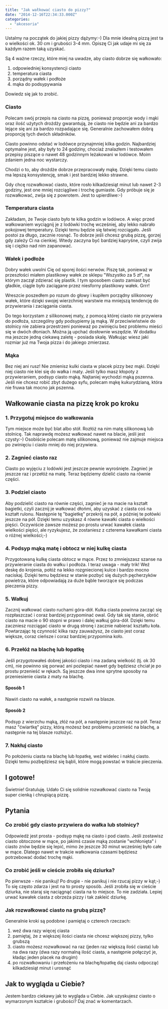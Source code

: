 ```yaml
---
title: "Jak wałkować ciasto do pizzy?"
date: "2014-12-16T22:34:33.000Z"
categories: 
  - "akcesoria"
---
```


Ustalmy na początek do jakiej pizzy dążymy:-) Dla mnie idealną pizzą jest ta o wielkości ok. 30 cm i grubości 3-4 mm. Opiszę Ci jak udaje mi się za każdym razem taką uzyskać.

Są 4 ważne rzeczy, które miej na uwadze, aby ciasto dobrze się wałkowało:

1. odpowiedniej konsystencji ciasto
2. temperatura ciasta
3. porządny wałek i podłoże
4. mąka do podsypywania

Dowiedz się jak to zrobić.

### Ciasto

Polecam swój przepis na ciasto na pizzę, ponieważ proporcje wody i mąki oraz ilość użytych drożdży gwarantują, że ciasto nie będzie ani za bardzo lejące się ani za bardzo rozpadające się. Generalnie zachowałem dobrą proporcję tych dwóch składników.

Ciasto powinno odstać w lodówce przynajmniej kilka godzin. Najbardziej optymalne jest, aby były to 24 godziny, chociaż znalazłem i testowałem przepisy piszące o nawet 48 godzinnym leżakowani w lodówce. Moim zdaniem jedna noc wystarczy.

Chodzi o to, aby drożdże dobrze przepracowały mąkę. Dzięki temu ciasto ma lepszą konsystencję, smak i jest bardziej lekko strawne.

Gdy chcę rozwałkować ciasto, które rosło kilkadziesiąt minut lub nawet 2-3 godziny, jest one mniej rozciągliwe i trochę gumiaste. Gdy próbuje się je rozwałkować, zwija się z powrotem. Jest to upierdliwe:-)

### Temperatura ciasta

Zakładam, że Twoje ciasto było te kilka godzin w lodówce. A więc przed wałkowaniem wyciągnij je z lodówki trochę wcześniej, aby lekko nabrało pokojowej temperatury. Dzięki temu będzie się łatwiej rozciągało. Jeśli postoi za długo, zacznie rosnąć. To dobrze jeśli chcesz grubą pizzę, gorzej gdy zależy Ci na cienkiej. Wtedy zaczyna być bardziej kapryśne, czyli zwija się i ciężko nad nim zapanować.

### Wałek i podłoże

Dobry wałek uwolni Cię od sporej ilości nerwów. Piszę tak, ponieważ w przeszłości miałem plastikowy wałek ze sklepu "Wszystko za 5 zł", na którym zaczął zdzierać się plastik. I tym sposobem ciasto zamiast być gładkie, ciągle było zaciągane przez niesforny plastikowy wałek. Grrr!

Wreszcie poszedłem po rozum do głowy i kupiłem porządny silikonowy wałek, które dzięki swojej wierzchniej warstwie ma mniejszą tendencję do przywierania i zaciągania ciasta.

Do tego korzystam z silikonowej maty, z pomocą której ciasto nie przywiera do podłoża, szczególny gdy podsypiemy ją mąką. W przeciwieństwie do stolnicy nie zabiera przestrzeni ponieważ po zwinięciu bez problemu mieści się w dwóch dłoniach. Można ją upchać dosłownie wszędzie. W dodatku ma jeszcze jedną ciekawą zaletę - posiada skalę. Wałkując wiesz jaki rozmiar już ma Twoja pizza i do jakiego zmierzasz.

### Mąka

Bez niej ani rusz! Nie zmienisz kulki ciasta w placek pizzy bez mąki. Dzięki niej ciasto nie klei się do wałka i maty. Jeśli tylko masz kłopoty z przywieraniem, podsyp ciasto mąką. Najtaniej wychodzi mąką pszenna. Jeśli nie chcesz robić zbyt dużego syfu, polecam mąkę kukurydzianą, która nie fruwa tak mocno jak pszenna.

## Wałkowanie ciasta na pizzę krok po kroku

### 1\. Przygotuj miejsce do wałkowania

Tym miejsce może być blat albo stół. Rozłóż na nim matę silikonową lub stolnicę. Tak naprawdę możesz wałkować nawet na blacie, jeśli jest czysty:-) Osobiście polecam matę silikonową, ponieważ nie zajmuje miejsca po zwinięciu i ciasto mniej do niej przywiera.

### 2\. Zagnieć ciasto raz

Ciasto po wyjęciu z lodówki jest jeszcze pewnie wyrośnięte. Zagnieć je jeszcze raz i przełóż na matę. Teraz będziemy dzielić ciasto na równie części.

### 3\. Podziel ciasto

Aby podzielić ciasto na równie części, zagnieć je na macie na kształt bagietki, czyli zacznij je wałkować dłońmi, aby uzyskać z ciasta coś na kształt rulonu. Następnie tę "bagietkę" przekrój na pół, a później te połówki jeszcze na pół. Dzięki temu uzyskasz 4 równe kawałki ciasta o wielkości pięści. Oczywiście zawsze możesz po prostu urwać kawałek ciasta wielkości pięści, ale ryzykujesz, że zostaniesz z czterema kawałkami ciasta o różnej wielkości;-)

### 4\. Podsyp mąką matę i obtocz w niej kulkę ciasta

Przygotowaną kulkę ciasta obtocz w mące. Przez to zmniejszasz szanse na przywieranie ciasta do wałku i podłoża. I teraz uwaga - mały trik! Weź deskę do krojenia, połóż na lekko rozgniecionej kulce i bardzo mocno naciskaj. Dzięki temu będziesz w stanie pozbyć się dużych pęcherzyków powietrza, które odpowiadają za duże bąble tworzące się podczas pieczenia pizzy.

### 5\. Wałkuj

Zacznij wałkować ciasto ruchami góra-dół. Kulka ciasta powinna zacząć się rozpłaszczać i coraz bardziej przypominać owal. Gdy tak się stanie, obróć ciasto na macie o 90 stopni w prawo i dalej wałkuj góra-dół. Dzięki temu zaczniesz rozciągać ciasto w drugą stronę i zacznie nabierać kształtu koła. Powtarzając tę czynność kilka razy zauważysz, że ciasto jest coraz większe, coraz cieńsze i coraz bardziej przypomina koło.

### 6\. Przełóż na blachę lub łopatkę

Jeśli przygotowałeś dobrej jakości ciasto i ma zadaną wielkość (tj. ok 30 cm), nie powinno się porwać ani pozlepiać nawet gdy będziesz chciał je po prostu przenieść w rękach. Są jeszcze dwa inne sprytne sposoby na przeniesienie ciasta z maty na blachę.

#### Sposób 1

Nawiń ciasto na wałek, a następnie rozwiń na blasze.

#### Sposób 2

Podsyp z wierzchu mąką, złóż na pół, a następnie jeszcze raz na pół. Teraz masz "ćwiartkę" pizzy, którą możesz bez problemu przenieść na blachę, a następnie na tej blasze rozłożyć.

### 7\. Nakłuj ciasto

Po położeniu ciasta na blachę lub łopatkę, weź widelec i nakłuj ciasto. Dzięki temu pozbędziesz się bąbli, które mogą powstać w trakcie pieczenia.

## I gotowe!

Świetnie! Gratuluję. Udało Ci się solidnie rozwałkować ciasto na Twoją super cienką i chrupiącą pizzę.

## Pytania

### Co zrobić gdy ciasto przywiera do wałka lub stolnicy?

Odpowiedź jest prosta - podsyp mąkę na ciasto i pod ciasto. Jeśli zostawisz ciasto obtoczone w mące, po jakimś czasie mąką zostanie "wchłonięta" i ciasto znów będzie się lepić, mimo że jeszcze 30 minut wcześniej było całe w mące. Dlatego nawet w trakcie wałkowania czasami będziesz potrzebować dodać trochę mąki.

### Co zrobić jeśli w cieście zrobiła się dziurka?

Po pierwsze - nie panikuj! Po drugie - nie panikuj i nie rzucaj pizzy w kąt;-) To się często zdarza i jest na to prosty sposób. Jeśli zrobiła się w cieście dziurka, nie staraj się naciągnąć ciasta na to miejsce. To nie zadziała. Lepiej urwać kawałek ciasta z obrzeża pizzy i tak zakleić dziurkę.

### Jak rozwałkować ciasto na grubą pizzę?

Generalnie kroki są podobne i pamiętaj o czterech rzeczach:

1. weź dwa razy więcej ciasta
2. pamiętaj, że z większej ilości ciasta nie chcesz większej pizzy, tylko grubszą
3. ciasto możesz rozwałkować na raz (jeden raz większą ilość ciasta) lub na dwa razy (dwa razy normalną ilość ciasta, a następnie połączyć je, kładąc jeden placek na drugim)
4. po rozwałkowaniu i przełożeniu na blachę/łopatkę daj ciastu odpocząć kilkadziesiąt minut i urosnąć

## Jak to wygląda u Ciebie?

Jestem bardzo ciekawy jak to wygląda u Ciebie. Jak uzyskujesz ciasto o wymarzonym kształcie i grubości? Daj znać w komentarzach.
